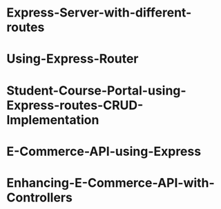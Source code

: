 # Express-Server-with-different-routes
# Using-Express-Router
# Student-Course-Portal-using-Express-routes-CRUD-Implementation
# E-Commerce-API-using-Express
# Enhancing-E-Commerce-API-with-Controllers
